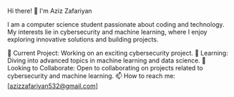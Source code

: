  Hi there! 👋 I'm Aziz Zafariyan

I am a computer science student passionate about coding and technology. My interests lie in cybersecurity and machine learning, where I enjoy exploring innovative solutions and building projects.

🔭 Current Project: Working on an exciting cybersecurity project.
🌱 Learning: Diving into advanced topics in machine learning and data science.
👯 Looking to Collaborate: Open to collaborating on projects related to cybersecurity and machine learning.
📫 How to reach me: [azizzafariyan532@gmail.com]


